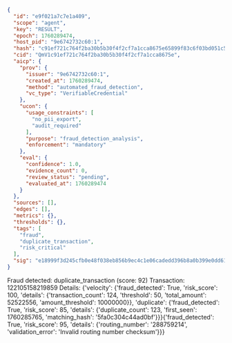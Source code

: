 ```json
{
  "id": "e9f021a7c7e1a409",
  "scope": "agent",
  "key": "RESULT",
  "epoch": 1760289474,
  "host_pid": "9e6742732c60:1",
  "hash": "c91ef721c764f2ba30b5b30f4f2cf7a1cca8675e65899f83c6f03bd051c5b479",
  "cid": "QmV1c91ef721c764f2ba30b5b30f4f2cf7a1cca8675e",
  "aicp": {
    "prov": {
      "issuer": "9e6742732c60:1",
      "created_at": 1760289474,
      "method": "automated_fraud_detection",
      "vc_type": "VerifiableCredential"
    },
    "ucon": {
      "usage_constraints": [
        "no_pii_export",
        "audit_required"
      ],
      "purpose": "fraud_detection_analysis",
      "enforcement": "mandatory"
    },
    "eval": {
      "confidence": 1.0,
      "evidence_count": 0,
      "review_status": "pending",
      "evaluated_at": 1760289474
    }
  },
  "sources": [],
  "edges": [],
  "metrics": {},
  "thresholds": {},
  "tags": [
    "fraud",
    "duplicate_transaction",
    "risk_critical"
  ],
  "sig": "e18999f3d245cfb0e48f038eb856b9ec4c1e06cadedd396b8a0b399e0dd612d7"
}
```

Fraud detected: duplicate_transaction (score: 92)
Transaction: 122105158219859
Details: {'velocity': {'fraud_detected': True, 'risk_score': 100, 'details': {'transaction_count': 124, 'threshold': 50, 'total_amount': 52522556, 'amount_threshold': 10000000}}, 'duplicate': {'fraud_detected': True, 'risk_score': 85, 'details': {'duplicate_count': 123, 'first_seen': 1760285765, 'matching_hash': '5fa0c304c44ad0bf'}}}{'fraud_detected': True, 'risk_score': 95, 'details': {'routing_number': '288759214', 'validation_error': 'Invalid routing number checksum'}}}